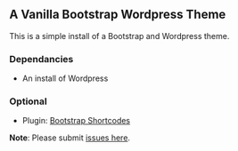 ## A Vanilla Bootstrap Wordpress Theme

This is a simple install of a Bootstrap and Wordpress theme.


### Dependancies

- An install of Wordpress

### Optional

  - Plugin: [Bootstrap Shortcodes](https://wordpress.org/plugins/bootstrap-shortcodes/)




__Note__: Please submit [issues here](https://github.com/brentschneider/vanilla-bootstrap-wp-theme/issues).
